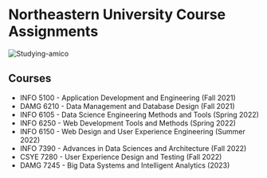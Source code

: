 # Northeastern University Course Assignments

![Studying-amico](https://user-images.githubusercontent.com/46862684/199858360-e4c4c0bc-aebe-4773-a9ea-82e6a7d7e4a3.png)

## Courses
 * INFO 5100 - Application Development and Engineering (Fall 2021)
 * DAMG 6210 - Data Management and Database Design (Fall 2021)
 * INFO 6105 - Data Science Engineering Methods and Tools (Spring 2022)
 * INFO 6250 - Web Development Tools and Methods (Spring 2022)
 * INFO 6150 - Web Design and User Experience Engineering (Summer 2022)
 * INFO 7390 - Advances in Data Sciences and Architecture (Fall 2022)
 * CSYE 7280 - User Experience Design and Testing (Fall 2022)
 * DAMG 7245 - Big Data Systems and Intelligent Analytics (2023)
